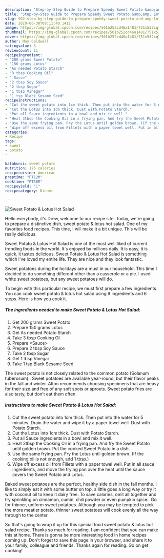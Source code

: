 ```yaml
---
description: "Step-by-Step Guide to Prepare Speedy Sweet Potato &amp;amp; Lotus Hot Salad"
title: "Step-by-Step Guide to Prepare Speedy Sweet Potato &amp;amp; Lotus Hot Salad"
slug: 902-step-by-step-guide-to-prepare-speedy-sweet-potato-and-amp-lotus-hot-salad
date: 2020-06-30T09:11:40.141Z
image: https://img-global.cpcdn.com/recipes/501b252cd46a1481/751x532cq70/sweet-potato-lotus-hot-salad-recipe-main-photo.jpg
thumbnail: https://img-global.cpcdn.com/recipes/501b252cd46a1481/751x532cq70/sweet-potato-lotus-hot-salad-recipe-main-photo.jpg
cover: https://img-global.cpcdn.com/recipes/501b252cd46a1481/751x532cq70/sweet-potato-lotus-hot-salad-recipe-main-photo.jpg
author: May Caldwell
ratingvalue: 3
reviewcount: 11
recipeingredient:
- "200 grams Sweet Potato"
- "150 grams Lotus"
- "As needed Potato Starch"
- "3 tbsp Cooking Oil"
- " Sauce"
- "2 tbsp Soy Sauce"
- "2 tbsp Sugar"
- "1 tbsp Vinegar"
- "1 tsp Black Sesame Seed"
recipeinstructions:
- "Cut the sweet potato into 1cm thick. Then put into the water for 5 minutes. Drain the water and wipe it by a paper towel well. Dust with Potato Starch."
- "Cut the Lotus into 1cm thick. Dust with Potato Starch."
- "Put all Sauce ingredients in a bowl and mix it well."
- "Heat 3tbsp the Cooking Oil in a frying pan. And fry the Sweet Potato until golden brown. Put the cooked Sweet Potato in a dish."
- "Use the same frying pan. Fry the Lotus until golden brown. (If the cooking oil is not enough, add 1 tbsp.)"
- "Wipe off excess oil from Fillets with a paper towel well. Put in all sauce ingredients, and move the frying pan over the heat until the sauce covers the Sweet Potato and Lotus."
categories:
- Recipe
tags:
- sweet
- potato
- 

katakunci: sweet potato  
nutrition: 175 calories
recipecuisine: American
preptime: "PT12M"
cooktime: "PT38M"
recipeyield: "1"
recipecategory: Dinner

---
```



![Sweet Potato &amp; Lotus Hot Salad](https://img-global.cpcdn.com/recipes/501b252cd46a1481/751x532cq70/sweet-potato-lotus-hot-salad-recipe-main-photo.jpg)

Hello everybody, it's Drew, welcome to our recipe site. Today, we're going to prepare a distinctive dish, sweet potato &amp; lotus hot salad. One of my favorites food recipes. This time, I will make it a bit unique. This will be really delicious.

Sweet Potato &amp; Lotus Hot Salad is one of the most well liked of current trending foods in the world. It's enjoyed by millions daily. It is easy, it is quick, it tastes delicious. Sweet Potato &amp; Lotus Hot Salad is something which I've loved my entire life. They are nice and they look fantastic.

Sweet potatoes during the holidays are a must in our household. This time I decided to do something different other than a casserole or a pie. I used white sweet potatoes, but any sweet potatoes will do.


To begin with this particular recipe, we must first prepare a few ingredients. You can cook sweet potato &amp; lotus hot salad using 9 ingredients and 6 steps. Here is how you cook it.

<!--inarticleads1-->

##### The ingredients needed to make Sweet Potato &amp; Lotus Hot Salad:

1. Get 200 grams Sweet Potato
1. Prepare 150 grams Lotus
1. Get As needed Potato Starch
1. Take 3 tbsp Cooking Oil
1. Prepare  &lt;Sauce&gt;
1. Prepare 2 tbsp Soy Sauce
1. Take 2 tbsp Sugar
1. Get 1 tbsp Vinegar
1. Take 1 tsp Black Sesame Seed


The sweet potato is not closely related to the common potato (Solanum tuberosum).. Sweet potatoes are available year-round, but their flavor peaks in the fall and winter. Alton recommends choosing specimens that are heavy for their size and free of any soft spots or sprouts. Sweet potato fries are also tasty, but don&#39;t eat them often. 

<!--inarticleads2-->

##### Instructions to make Sweet Potato &amp; Lotus Hot Salad:

1. Cut the sweet potato into 1cm thick. Then put into the water for 5 minutes. Drain the water and wipe it by a paper towel well. Dust with Potato Starch.
1. Cut the Lotus into 1cm thick. Dust with Potato Starch.
1. Put all Sauce ingredients in a bowl and mix it well.
1. Heat 3tbsp the Cooking Oil in a frying pan. And fry the Sweet Potato until golden brown. Put the cooked Sweet Potato in a dish.
1. Use the same frying pan. Fry the Lotus until golden brown. (If the cooking oil is not enough, add 1 tbsp.)
1. Wipe off excess oil from Fillets with a paper towel well. Put in all sauce ingredients, and move the frying pan over the heat until the sauce covers the Sweet Potato and Lotus.


Baked sweet potatoes are the perfect, healthy side dish in the fall months. I like to simply eat it with some butter on top, a little goes a long way or try it with coconut oil to keep it dairy free. To save calories, omit all together and try sprinkling on cinnamon, cumin, chili powder or even pumpkin spice.. Go for thinner, uniform sweet potatoes. Although you may be tempted to pick the more meatier potato, thinner sweet potatoes will cook evenly all the way through to the center. 

So that's going to wrap it up for this special food sweet potato &amp; lotus hot salad recipe. Thanks so much for reading. I am confident that you can make this at home. There is gonna be more interesting food in home recipes coming up. Don't forget to save this page in your browser, and share it to your family, colleague and friends. Thanks again for reading. Go on get cooking!
